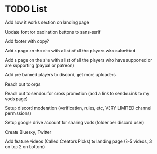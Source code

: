 # TODO List

Add how it works section on landing page

Update font for pagination buttons to sans-serif

Add footer with copy?

Add a page on the site with a list of all the players who submitted

Add a page on the site with a list of all the players who have supported or are supporting (paypal or patreon)

Add pre banned players to discord, get more uploaders

Reach out to orgs

Reach out to sendou for cross promotion (add a link to sendou.ink to my vods page)

Setup discord moderation (verification, rules, etc, VERY LIMITED channel permissions)

Setup google drive account for sharing vods (folder per discord user)

Create Bluesky, Twitter

Add feature videos (Called Creators Picks) to landing page (3-5 videos, 3 on top 2 on bottom)